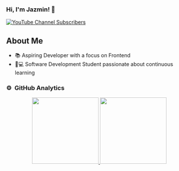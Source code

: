 ### Hi, I'm Jazmin! 👋


[![YouTube Channel Subscribers](https://img.shields.io/youtube/channel/subscribers/UC63g1mp7Zern61X-UYR91Hw?style=social)](https://youtube.com/@jazminpacheco9158?sub_confirmation=1)




## About Me

- 📚 Aspiring Developer with a focus on Frontend
- 👩💻 Software Development Student passionate about continuous learning



<!--
**jyusara/jyusara** is a ✨ _special_ ✨ repository because its `README.md` (this file) appears on your GitHub profile.

Here are some ideas to get you started:

- 🔭 I’m currently working on ...
- 🌱 I’m currently learning ...
- 👯 I’m looking to collaborate on ...
- 🤔 I’m looking for help with ...
- 💬 Ask me about ...
- 📫 How to reach me: ...
- 😄 Pronouns: ...
- ⚡ Fun fact: ...
-->

### ⚙️ &nbsp;GitHub Analytics

<p align="center">
<a href="https://github.com/jyusara">
  <img height="180em" src="https://github-readme-stats-eight-theta.vercel.app/api?username=jyusara&show_icons=true&bg_color=36259d&theme=algolia&include_all_commits=true&count_private=true"/>
  <img height="180em" src="https://github-readme-stats.vercel.app/api/top-langs/?username=jyusara&layout=donut&bg_color=36259d&theme=algolia"/>

</a>
</p>
